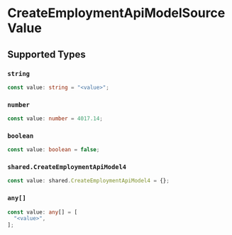 # CreateEmploymentApiModelSourceValue


## Supported Types

### `string`

```typescript
const value: string = "<value>";
```

### `number`

```typescript
const value: number = 4017.14;
```

### `boolean`

```typescript
const value: boolean = false;
```

### `shared.CreateEmploymentApiModel4`

```typescript
const value: shared.CreateEmploymentApiModel4 = {};
```

### `any[]`

```typescript
const value: any[] = [
  "<value>",
];
```

